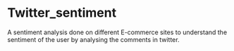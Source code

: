 # Twitter_sentiment
 A sentiment analysis done on different E-commerce sites to understand the sentiment of the user by analysing the comments in twitter.
